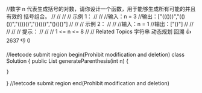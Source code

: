 //数字 n 代表生成括号的对数，请你设计一个函数，用于能够生成所有可能的并且 有效的 括号组合。 
//
// 
//
// 示例 1： 
//
// 
//输入：n = 3
//输出：["((()))","(()())","(())()","()(())","()()()"]
// 
//
// 示例 2： 
//
// 
//输入：n = 1
//输出：["()"]
// 
//
// 
//
// 提示： 
//
// 
// 1 <= n <= 8 
// 
// Related Topics 字符串 动态规划 回溯 👍 2637 👎 0


//leetcode submit region begin(Prohibit modification and deletion)
class Solution {
    public List<String> generateParenthesis(int n) {

    }
}
//leetcode submit region end(Prohibit modification and deletion)
